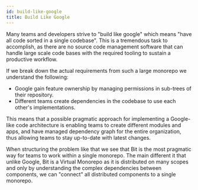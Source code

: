 ```yaml
---
id: build-like-google
title: Build Like Google
---
```


Many teams and developers strive to "build like google" which means "have all code sorted in a single codebase". This is a tremendous task to accomplish, as there are no source code management software that can handle large scale code bases with the required tooling to sustain a productive workflow.

If we break down the actual requirements from such a large monorepo we understand the following:

- Google gain feature ownership by managing permissions in sub-trees of their repository.
- Different teams create dependencies in the codebase to use each other's implementations.

This means that a possible pragmatic approach for implementing a Google-like code architecture is enabling teams to create different modules and apps, and have managed dependency graph for the entire organization, thus allowing teams to stay up-to-date with latest changes.

When structuring the problem like that we see that Bit is the most pragmatic way for teams to work within a single monorepo. The main different it that unlike Google, Bit is a Virtual Monorepo as it is distributed on many scopes and only by understanding the complex dependencies between components, we can "connect" all distributed components to a single monorepo.